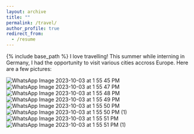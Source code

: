 ```yaml
---
layout: archive
title: ""
permalink: /travel/
author_profile: true
redirect_from:
  - /resume
---
```


{% include base_path %}
I love travelling! This summer while interning in Germany, I had the opportunity to visit various cities accross Europe. Here are a few pictures:

![WhatsApp Image 2023-10-03 at 1 55 45 PM](https://github.com/Sagoriks/Sagoriks.github.io/assets/79020063/a6c5227c-a6c7-49f8-b970-598963dcbd0b)
![WhatsApp Image 2023-10-03 at 1 55 47 PM](https://github.com/Sagoriks/Sagoriks.github.io/assets/79020063/f7144266-21d4-4474-9b8a-0e5266d0f7ee)
![WhatsApp Image 2023-10-03 at 1 55 48 PM](https://github.com/Sagoriks/Sagoriks.github.io/assets/79020063/b3198946-afa8-4807-8623-f21949954b15)
![WhatsApp Image 2023-10-03 at 1 55 49 PM](https://github.com/Sagoriks/Sagoriks.github.io/assets/79020063/f94984b8-b732-455a-b5b5-066a0686e9e6)
![WhatsApp Image 2023-10-03 at 1 55 50 PM](https://github.com/Sagoriks/Sagoriks.github.io/assets/79020063/28959e7f-777b-452d-96aa-0e921370bb6e)
![WhatsApp Image 2023-10-03 at 1 55 50 PM (1)](https://github.com/Sagoriks/Sagoriks.github.io/assets/79020063/1b7d59a3-4f36-472e-a0d2-a4a8b4d2aa42)
![WhatsApp Image 2023-10-03 at 1 55 51 PM](https://github.com/Sagoriks/Sagoriks.github.io/assets/79020063/3f5942f8-ae75-4072-8d0e-3e0531a6ab76)
![WhatsApp Image 2023-10-03 at 1 55 51 PM (1)](https://github.com/Sagoriks/Sagoriks.github.io/assets/79020063/7924331d-4935-4852-ae7d-621007c3623e)
